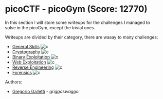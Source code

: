 # picoCTF - picoGym (Score: **12770**)
In this section I will store some writeups for the challenges I managed to solve in the picoGym, except the trivial ones.

Writeups are divided by their category, there are waaay to many challenges:
- [General Skills](https://github.com/gregalletti/CTF_writeups/tree/main/trainings/picoCTF/general/README.md) ![c](https://img.shields.io/badge/General-lightgrey)
- [Cryptography](https://github.com/gregalletti/CTF_writeups/tree/main/trainings/picoCTF/crypto/README.md) ![c](https://img.shields.io/badge/Crypto-orange) 
- [Binary Exploitation](https://github.com/gregalletti/CTF_writeups/tree/main/trainings/picoCTF/binary/README.md) ![c](https://img.shields.io/badge/Binary-darkred)
- [Web Exploitation](https://github.com/gregalletti/CTF_writeups/tree/main/trainings/picoCTF/web/README.md) ![c](https://img.shields.io/badge/Web-purple)
- [Reverse Engineering](https://github.com/gregalletti/CTF_writeups/tree/main/trainings/picoCTF/reverse/README.md) ![c](https://img.shields.io/badge/Reverse-lightblue)
- [Forensics](https://github.com/gregalletti/CTF_writeups/tree/main/trainings/picoCTF/forensics/README.md) ![c](https://img.shields.io/badge/Forensics-blue)

Authors: 
* [Gregorio Galletti](https://github.com/gregalletti) - _griggoswaggo_ 
